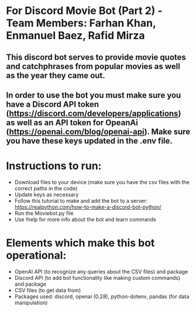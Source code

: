 # For Discord Movie Bot (Part 2) - Team Members: Farhan Khan, Enmanuel Baez, Rafid Mirza

## This discord bot serves to provide movie quotes and catchphrases from popular movies as well as the year they came out.
## In order to use the bot you must make sure you have a Discord API token (https://discord.com/developers/applications) as well as an API token for OpeanAi (https://openai.com/blog/openai-api). Make sure you have these keys updated in the .env file.

# Instructions to run:
* Download files to your device (make sure you have the csv files with the correct paths in the code)
* Update keys as necessary
* Follow this tutorial to make and add the bot to a server: https://realpython.com/how-to-make-a-discord-bot-python/
* Run the Moviebot.py file
* Use !help for more info about the bot and learn commands

# Elements which make this bot operational:
* OpenAI API (to recognize any queries about the CSV files) and package
* Discord API (to add bot functionality like making custom commands) and package
* CSV files (to get data from)
* Packages used: discord, openai (0.28), python-dotenv, pandas (for data manipulation)
